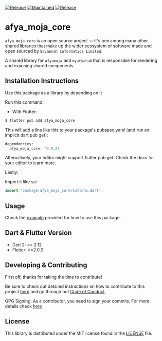 [![Release](https://img.shields.io/badge/Version-^0.0.23-success.svg?style=for-the-badge)](https://shields.io/)
[![Maintained](https://img.shields.io/badge/Maintained-Actively-informational.svg?style=for-the-badge)](https://shields.io/)
[![Release](https://img.shields.io/badge/Coverage-100-success.svg?style=for-the-badge)](https://shields.io/)

# afya_moja_core

`afya_moja_core` is an open source project &mdash; it's one among many other shared libraries that make up the wider ecosystem of software made and open sourced by `Savannah Informatics Limited`.

A shared library for `afyamoja` and `myafyahub` that is responsible for rendering and exposing shared components

## Installation Instructions

Use this package as a library by depending on it

Run this command:

- With Flutter:

```dart
$ flutter pub add afya_moja_core
```

This will add a line like this to your package's pubspec.yaml (and run an implicit dart pub get):

```dart
dependencies:
  afya_moja_core: ^0.0.23
```

Alternatively, your editor might support flutter pub get. Check the docs for your editor to learn more.

Lastly:

Import it like so:

```dart
import 'package:afya_moja_core/buttons.dart';
```

## Usage

Check the [example](https://github.com/savannahghi/misc_utilities/blob/main/example/main.dart) provided for how to use this package.

## Dart & Flutter Version

- Dart 2: >= 2.12
- Flutter: >=2.0.0

## Developing & Contributing

First off, thanks for taking the time to contribute!

Be sure to check out detailed instructions on how to contribute to this project [here](https://github.com/savannahghi/afya_moja_core/blob/main/CONTRIBUTING.md) and go through out [Code of Conduct](https://github.com/savannahghi/afya_moja_core/blob/main/CODE_OF_CONDUCT.md).

GPG Signing:
As a contributor, you need to sign your commits. For more details check [here](https://docs.github.com/en/github/authenticating-to-github/managing-commit-signature-verification/signing-commits)

## License

This library is distributed under the MIT license found in the [LICENSE](https://github.com/savannahghi/afya_moja_core/blob/main/LICENSE) file.
